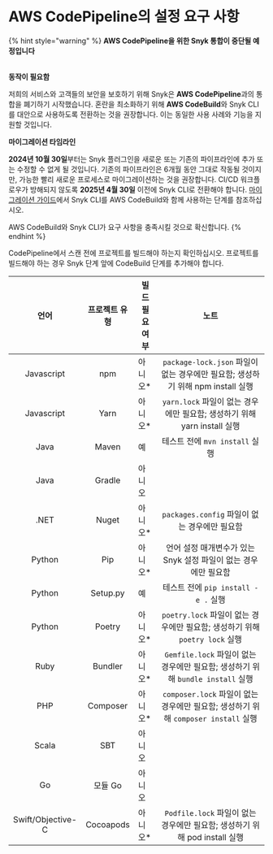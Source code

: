 # AWS CodePipeline의 설정 요구 사항

{% hint style="warning" %}
**AWS CodePipeline을 위한 Snyk 통합이 중단될 예정입니다**

\
**동작이 필요함**

저희의 서비스와 고객들의 보안을 보호하기 위해 Snyk은 **AWS CodePipeline**과의 통합을 폐기하기 시작했습니다. 혼란을 최소화하기 위해 **AWS CodeBuild**와 Snyk CLI를 대안으로 사용하도록 전환하는 것을 권장합니다. 이는 동일한 사용 사례와 기능을 지원할 것입니다.

**마이그레이션 타임라인**

**2024년 10월 30일**부터는 Snyk 플러그인을 새로운 또는 기존의 파이프라인에 추가 또는 수정할 수 없게 될 것입니다. 기존의 파이프라인은 6개월 동안 그대로 작동될 것이지만, 가능한 빨리 새로운 프로세스로 마이그레이션하는 것을 권장합니다. CI/CD 워크플로우가 방해되지 않도록 **2025년 4월 30일** 이전에 Snyk CLI로 전환해야 합니다. [마이그레이션 가이드](https://docs.snyk.io/scm-ide-and-ci-cd-integrations/snyk-ci-cd-integrations/aws-codepipeline-integration-by-adding-a-snyk-scan-stage/migrating-to-aws-codebuild)에서 Snyk CLI를 AWS CodeBuild와 함께 사용하는 단계를 참조하십시오.

AWS CodeBuild와 Snyk CLI가 요구 사항을 충족시킬 것으로 확신합니다.
{% endhint %}

CodePipeline에서 스캔 전에 프로젝트를 빌드해야 하는지 확인하십시오. 프로젝트를 빌드해야 하는 경우 Snyk 단계 앞에 CodeBuild 단계를 추가해야 합니다.

|         언어        |  프로젝트 유형  | 빌드 필요 여부 |                               노트                               |
| :---------------: | :-------: | -------- | :------------------------------------------------------------: |
|     Javascript    |    npm    | 아니오\*    |   `package-lock.json` 파일이 없는 경우에만 필요함; 생성하기 위해 npm install 실행  |
|     Javascript    |    Yarn   | 아니오\*    |      `yarn.lock` 파일이 없는 경우에만 필요함; 생성하기 위해 yarn install 실행      |
|        Java       |   Maven   | 예        |                     테스트 전에 `mvn install` 실행                    |
|        Java       |   Gradle  | 아니오      |                                                                |
|        .NET       |   Nuget   | 아니오\*    |                `packages.config` 파일이 없는 경우에만 필요함               |
|       Python      |    Pip    | 아니오\*    |             언어 설정 매개변수가 있는 Snyk 설정 파일이 없는 경우에만 필요함             |
|       Python      |  Setup.py | 예        |                  테스트 전에 `pip install -e .` 실행                  |
|       Python      |   Poetry  | 아니오\*    |     `poetry.lock` 파일이 없는 경우에만 필요함; 생성하기 위해 `poetry lock` 실행    |
|        Ruby       |  Bundler  | 아니오\*    |   `Gemfile.lock` 파일이 없는 경우에만 필요함; 생성하기 위해 `bundle install` 실행  |
|        PHP        |  Composer | 아니오\*    | `composer.lock` 파일이 없는 경우에만 필요함; 생성하기 위해 `composer install` 실행 |
|       Scala       |    SBT    | 아니오      |                                                                |
|         Go        |   모듈 Go   | 아니오      |                                                                |
| Swift/Objective-C | Cocoapods | 아니오\*    |     `Podfile.lock` 파일이 없는 경우에만 필요함; 생성하기 위해 pod install 실행     |
